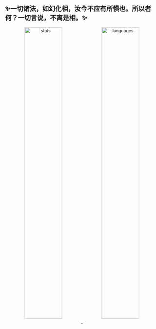## ✨一切诸法，如幻化相，汝今不应有所惧也。所以者何？一切言说，不离是相。✨

<p align="center">
	<a href="https://github.com/malakirti">
		<img width="49.5%" align="center" src="https://github-readme-stats.vercel.app/api?username=malakirti&include_all_commits=true&show_icons=true&theme=radical&bg_color=0d1117&title_color=f90&icon_color=f90" alt="stats">
		<img width="49.5%" align="center" src="https://github-readme-stats.vercel.app/api/top-langs/?username=malakirti&layout=compact&theme=radical&bg_color=0d1117&title_color=f90" alt="languages">
	</a>
</p>

<!--
**malakirti/malakirti** is a ✨ _special_ ✨ repository because its `README.md` (this file) appears on your GitHub profile.

Here are some ideas to get you started:

- 🔭 I’m currently working on ...
- 🌱 I’m currently learning ...
- 👯 I’m looking to collaborate on ...
- 🤔 I’m looking for help with ...
- 💬 Ask me about ...
- 📫 How to reach me: ...
- 😄 Pronouns: ...
- ⚡ Fun fact: ...
-->
